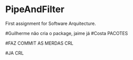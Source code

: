 # PipeAndFilter
First assignment for Software Arquitecture.

#Guilherme não cria o package, jaime já
#Costa PACOTES

#FAZ COMMIT AS MERDAS CRL

#JA CRL
